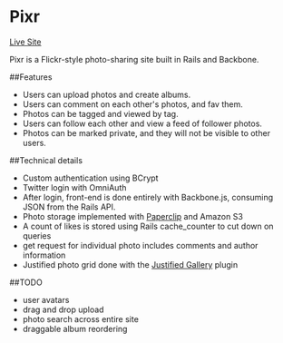 # Pixr

[Live Site][live]

Pixr is a Flickr-style photo-sharing site built in Rails and Backbone.

##Features
- Users can upload photos and create albums.
- Users can comment on each other's photos, and fav them.
- Photos can be tagged and viewed by tag.
- Users can follow each other and view a feed of follower photos.
- Photos can be marked private, and they will not be visible to other users.

##Technical details
- Custom authentication using BCrypt
- Twitter login with OmniAuth
- After login, front-end is done entirely with Backbone.js, consuming JSON from the Rails API.
- Photo storage implemented with [Paperclip][paperclip] and Amazon S3
- A count of likes is stored using Rails cache_counter to cut down on queries
- get request for individual photo includes comments and author information
- Justified photo grid done with the [Justified Gallery][JG] plugin

##TODO
- user avatars
- drag and drop upload
- photo search across entire site
- draggable album reordering

[live]: https://www.pixr.pics/
[paperclip]: https://github.com/thoughtbot/paperclip
[JG]: https://github.com/miromannino/Justified-Gallery
